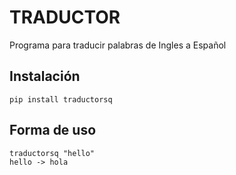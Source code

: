 # TRADUCTOR

Programa para traducir palabras de Ingles a Español

## Instalación

~~~
pip install traductorsq
~~~

## Forma de uso

~~~
traductorsq "hello"
hello -> hola
~~~